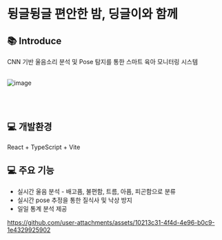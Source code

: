 # 뒹글뒹글 편안한 밤, 딩글이와 함께

## 📚 Introduce <br>
CNN 기반 울음소리 분석 및 Pose 탐지를 통한 스마트 육아 모니터링 시스템 <br>
<br>

![image](https://github.com/user-attachments/assets/0c798f0d-7176-435d-9cf2-7d7d0b1b3515)


<br><br>
## 💻 개발환경 <br>
React + TypeScript + Vite


## 💻 주요 기능 <br>
- 실시간 울음 분석 - 배고픔, 불편함, 트름, 아픔, 피곤함으로 분류
- 실시간 pose 추정을 통한 질식사 및 낙상 방지
- 일일 통계 분석 제공


https://github.com/user-attachments/assets/10213c31-4f4d-4e96-b0c9-1e4329925902

